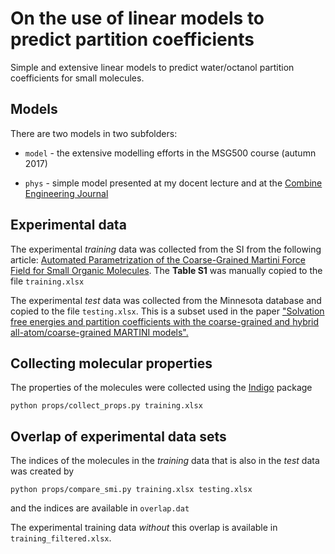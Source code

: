 # On the use of linear models to predict partition coefficients

Simple and extensive linear models to predict water/octanol partition coefficients for small molecules.

## Models

There are two models in two subfolders:

* `model` - the extensive modelling efforts in the MSG500 course (autumn 2017)

* `phys` - simple model presented at my docent lecture and at the [Combine Engineering Journal](https://statsletters.com)

## Experimental data

The experimental *training* data was collected from the SI from the following article:
[Automated Parametrization of the Coarse-Grained Martini Force Field for Small Organic Molecules](http://pubs.acs.org/doi/suppl/10.1021/acs.jctc.5b00056). The **Table S1** was manually copied to the file `training.xlsx`

The experimental *test* data was collected from the Minnesota database and copied to the file `testing.xlsx`. This is a subset used in the paper ["Solvation free energies and partition coefficients with the coarse-grained and hybrid all-atom/coarse-grained MARTINI models".
](https://link.springer.com/article/10.1007/s10822-017-0059-9)

## Collecting molecular properties

The properties of the molecules were collected using the [Indigo](http://lifescience.opensource.epam.com/indigo/) package

```
python props/collect_props.py training.xlsx
```

## Overlap of experimental data sets

The indices of the molecules in the *training* data that is also in the *test* data was created by

```
python props/compare_smi.py training.xlsx testing.xlsx
```

and the indices are available in `overlap.dat`

The experimental training data *without* this overlap is available in `training_filtered.xlsx`.
